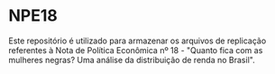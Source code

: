 # NPE18
Este repositório é utilizado para armazenar os arquivos de replicação referentes à Nota de Política Econômica nº 18 - "Quanto fica com as mulheres negras? Uma análise da distribuição de renda no Brasil". 
